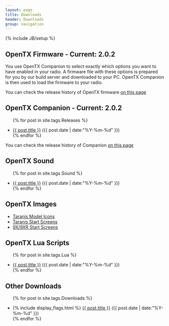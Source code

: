 ```yaml
---
layout: page
title: Downloads
header: Downloads
group: navigation
---
```

{% include JB/setup %}

## OpenTX Firmware - Current: 2.0.2
You use OpenTX Companion to select exactly which options you want to have enabled in your radio. A firmware file with these options is prepared for you by our build server and downloaded to your PC. OpenTX Companion is then used to load the firmware to your radio.  
  
You can check the release history of OpenTX firmware [on this page](https://github.com/opentx/opentx/releases)

## OpenTX Companion - Current: 2.0.2
<ul class="posts">

<!-- Insert Fixed List Items Here -->

{% for post in site.tags.Releases %}
  <div class="post_info">
    <li>
         <a href="{{ post.url }}">{{ post.title }}</a>
         <span>({{ post.date | date:"%Y-%m-%d" }})</span>
    </li>
    </div>
{% endfor %}
</ul>

You can check the release history of Companion [on this page](https://github.com/opentx/opentx/wiki/Companion-Changelog)


## OpenTX Sound
<ul class="posts">

<!-- Insert Fixed List Items Here -->

{% for post in site.tags.Sound %}
  <div class="post_info">
    <li>
         <a href="{{ post.url }}">{{ post.title }}</a>
         <span>({{ post.date | date:"%Y-%m-%d" }})</span>
    </li>
    </div>
{% endfor %}
</ul>


## OpenTX Images
<ul>
<li><a href="icons-taranis.html">Taranis Model Icons</a></li>
<li><a href="screens-taranis.html">Taranis Start Screens</a></li>
<li><a href="screens-9x.html">9X/9XR Start Screens</a></li>
</ul>


## OpenTX Lua Scripts 
<ul class="posts">

<!-- Insert Fixed List Items Here -->

{% for post in site.tags.Lua %}
  <div class="post_info">
    <li>
         <a href="{{ post.url }}">{{ post.title }}</a>
         <span>({{ post.date | date:"%Y-%m-%d" }})</span>
    </li>
    </div>
{% endfor %}
</ul>


## Other Downloads
<ul class="posts">

<!-- Insert Fixed List Items Here -->

{% for post in site.tags.Downloads %}
  <div class="post_info">
    <li>
         {% include display_flags.html %}
         <a href="{{ post.url }}">{{ post.title }}</a>
         <span>({{ post.date | date:"%Y-%m-%d" }})</span>
    </li>
    </div>
{% endfor %}
</ul>

